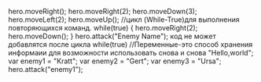 hero.moveRight();
hero.moveRight(2);
hero.moveDown(3);
hero.moveLeft(2);
hero.moveUp();
//цикл (While-True)для выполнения повторяющихся команд.
while(true) {
    hero.moveRight(2);
    hero.moveDown();
}
hero.attack("Enemy Name");  код не может добавлятся после цикла while(true)
//Переменные-это способ хранения информаии для возможности использовать снова и снова "Hello,world"; 
var enemy1 = "Kratt";
var enemy2 = "Gert";
var enemy3 = "Ursa";
hero.attack("enemy1");
